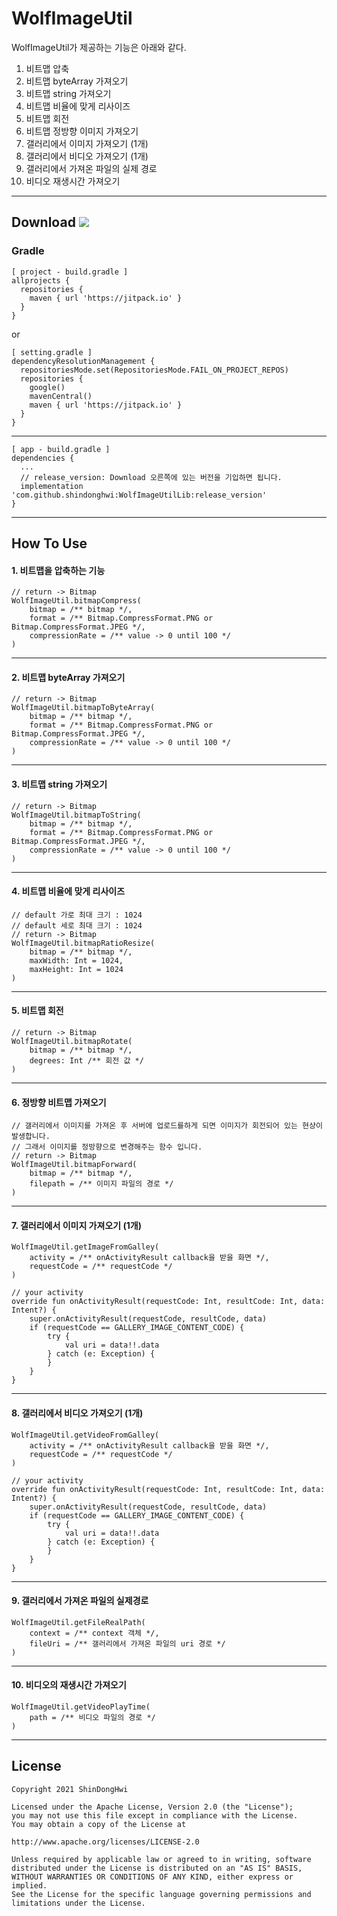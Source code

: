WolfImageUtil
=====

WolfImageUtil가 제공하는 기능은 아래와 같다.
1. 비트맵 압축
2. 비트맵 byteArray 가져오기
3. 비트맵 string 가져오기
4. 비트맵 비율에 맞게 리사이즈
5. 비트맵 회전
6. 비트맵 정방향 이미지 가져오기
7. 갤러리에서 이미지 가져오기 (1개)
8. 갤러리에서 비디오 가져오기 (1개)
9. 갤러리에서 가져온 파일의 실제 경로
10. 비디오 재생시간 가져오기

------------------------------------------------------

Download [![](https://jitpack.io/v/shindonghwi/WolfImageUtilLib.svg)](https://jitpack.io/#shindonghwi/WolfImageUtilLib)
--------

### Gradle
```
[ project - build.gradle ]
allprojects {
  repositories {
    maven { url 'https://jitpack.io' }
  }
}
```
or 
```
[ setting.gradle ]
dependencyResolutionManagement {
  repositoriesMode.set(RepositoriesMode.FAIL_ON_PROJECT_REPOS)
  repositories {
    google()
    mavenCentral()
    maven { url 'https://jitpack.io' }
  }
}
```
------------------------------------------------------
```
[ app - build.gradle ]
dependencies {
  ...
  // release_version: Download 오른쪽에 있는 버전을 기입하면 됩니다.
  implementation 'com.github.shindonghwi:WolfImageUtilLib:release_version'
}
```
------------------------------------------------------

## How To Use

#### 1. 비트맵을 압축하는 기능
```
// return -> Bitmap
WolfImageUtil.bitmapCompress(
    bitmap = /** bitmap */,
    format = /** Bitmap.CompressFormat.PNG or Bitmap.CompressFormat.JPEG */,
    compressionRate = /** value -> 0 until 100 */
)
```
------------------------------------------------------
#### 2. 비트맵 byteArray 가져오기
```
// return -> Bitmap
WolfImageUtil.bitmapToByteArray(
    bitmap = /** bitmap */,
    format = /** Bitmap.CompressFormat.PNG or Bitmap.CompressFormat.JPEG */,
    compressionRate = /** value -> 0 until 100 */
)
```
------------------------------------------------------
#### 3. 비트맵 string 가져오기
```
// return -> Bitmap
WolfImageUtil.bitmapToString(
    bitmap = /** bitmap */,
    format = /** Bitmap.CompressFormat.PNG or Bitmap.CompressFormat.JPEG */,
    compressionRate = /** value -> 0 until 100 */
)
```
------------------------------------------------------
#### 4. 비트맵 비율에 맞게 리사이즈
```
// default 가로 최대 크기 : 1024
// default 세로 최대 크기 : 1024
// return -> Bitmap
WolfImageUtil.bitmapRatioResize(
    bitmap = /** bitmap */,
    maxWidth: Int = 1024,
    maxHeight: Int = 1024
)
```
------------------------------------------------------
#### 5. 비트맵 회전
```
// return -> Bitmap
WolfImageUtil.bitmapRotate(
    bitmap = /** bitmap */,
    degrees: Int /** 회전 값 */
)
```
------------------------------------------------------
#### 6. 정방향 비트맵 가져오기
```
// 갤러리에서 이미지를 가져온 후 서버에 업로드를하게 되면 이미지가 회전되어 있는 현상이 발생합니다.
// 그래서 이미지를 정방향으로 변경해주는 함수 입니다.
// return -> Bitmap
WolfImageUtil.bitmapForward(
    bitmap = /** bitmap */,
    filepath = /** 이미지 파일의 경로 */
)
```
------------------------------------------------------
#### 7. 갤러리에서 이미지 가져오기 (1개)
```
WolfImageUtil.getImageFromGalley(
    activity = /** onActivityResult callback을 받을 화면 */,
    requestCode = /** requestCode */
)
```
```
// your activity
override fun onActivityResult(requestCode: Int, resultCode: Int, data: Intent?) {
    super.onActivityResult(requestCode, resultCode, data)
    if (requestCode == GALLERY_IMAGE_CONTENT_CODE) {
        try {
            val uri = data!!.data
        } catch (e: Exception) {
        }
    }
}
```
------------------------------------------------------
#### 8. 갤러리에서 비디오 가져오기 (1개)
```
WolfImageUtil.getVideoFromGalley(
    activity = /** onActivityResult callback을 받을 화면 */,
    requestCode = /** requestCode */
)
```
```
// your activity
override fun onActivityResult(requestCode: Int, resultCode: Int, data: Intent?) {
    super.onActivityResult(requestCode, resultCode, data)
    if (requestCode == GALLERY_IMAGE_CONTENT_CODE) {
        try {
            val uri = data!!.data
        } catch (e: Exception) {
        }
    }
}
```
------------------------------------------------------
#### 9. 갤러리에서 가져온 파일의 실제경로
``` 
WolfImageUtil.getFileRealPath(
    context = /** context 객체 */,
    fileUri = /** 갤러리에서 가져온 파일의 uri 경로 */
)
```
------------------------------------------------------
#### 10. 비디오의 재생시간 가져오기
``` 
WolfImageUtil.getVideoPlayTime(
    path = /** 비디오 파일의 경로 */
)
```
------------------------------------------------------
## License 
```
Copyright 2021 ShinDongHwi

Licensed under the Apache License, Version 2.0 (the "License");
you may not use this file except in compliance with the License.
You may obtain a copy of the License at

http://www.apache.org/licenses/LICENSE-2.0

Unless required by applicable law or agreed to in writing, software
distributed under the License is distributed on an "AS IS" BASIS,
WITHOUT WARRANTIES OR CONDITIONS OF ANY KIND, either express or implied.
See the License for the specific language governing permissions and
limitations under the License.
